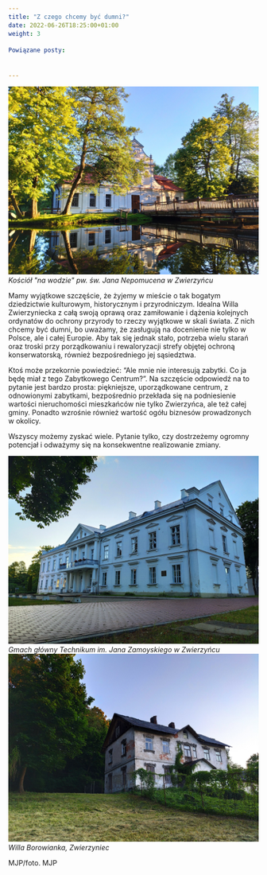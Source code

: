 ```yaml
---
title: "Z czego chcemy być dumni?"
date: 2022-06-26T18:25:00+01:00
weight: 3

Powiązane posty:


---
```


![Kościół "na wodzie" pw. św. Jana Nepomucena w Zwierzyńcu, Zwierzyniec](/images/posts/kosciolek_3.jpg)
*Kościół "na wodzie" pw. św. Jana Nepomucena w Zwierzyńcu*

Mamy wyjątkowe szczęście, że żyjemy w mieście o tak bogatym dziedzictwie kulturowym, historycznym i przyrodniczym. Idealna Willa Zwierzyniecka z całą swoją oprawą oraz zamiłowanie i dążenia kolejnych ordynatów do ochrony przyrody to rzeczy wyjątkowe w skali świata. Z nich chcemy być dumni, bo uważamy, że zasługują na docenienie nie tylko w Polsce, ale i całej Europie. Aby tak się jednak stało, potrzeba wielu starań oraz troski przy porządkowaniu i rewaloryzacji strefy objętej ochroną konserwatorską, również bezpośredniego jej sąsiedztwa.

Ktoś może przekornie powiedzieć: “Ale mnie nie interesują zabytki. Co ja będę miał z tego Zabytkowego Centrum?”. Na szczęście odpowiedź na to pytanie jest bardzo prosta: piękniejsze, uporządkowane centrum, z odnowionymi zabytkami, bezpośrednio przekłada się na podniesienie wartości nieruchomości mieszkańców nie tylko Zwierzyńca, ale też całej gminy. Ponadto wzrośnie również wartość ogółu biznesów prowadzonych w okolicy.

Wszyscy możemy zyskać wiele. Pytanie tylko, czy dostrzeżemy ogromny potencjał i odważymy się na konsekwentne realizowanie zmiany.

![Gmach główny Technikum im. Jana Zamoyskiego w Zwierzyńcu, Zwierzyniec](/images/posts/gmach_glowny_2.jpg)
*Gmach główny Technikum im. Jana Zamoyskiego w Zwierzyńcu*
![Willa Borowianka, Zwierzyniec](/images/posts/borowianka.jpg)
*Willa Borowianka, Zwierzyniec*

MJP/foto. MJP

<script type="application/ld+json">
{
  "@context": "https://schema.org",
  "@type": "BlogPosting",
  "headline": "Z czego chcemy być dumni?",
  "datePublished": "2022-06-26T18:25:00+01:00",
  "dateModified": "2022-06-26T18:25:00+01:00",
  "author": {
    "@type": "Organization",
    "name": "Stowarzyszenie im. Aleksandry Wachniewskiej"
  },
  "publisher": {
    "@type": "Organization",
    "name": "Stowarzyszenie im. Aleksandry Wachniewskiej",
    "logo": {
      "@type": "ImageObject",
      "url": "https://stowarzyszeniewachniewskiej.pl/images/logo/logo.svg"
    }
  },
  "mainEntityOfPage": {
    "@type": "WebPage",
    "@id": "https://stowarzyszeniewachniewskiej.pl/posts/z-czego-chcemy-byc-dumni"
  },
  "image": null,
  "articleSection": "Dziedzictwo Kulturowe i Zabytki",
  "keywords": null,
  "wordCount": 176,
  "articleBody": "Mamy wyjątkowe szczęście, że żyjemy w mieście o tak bogatym dziedzictwie kulturowym, historycznym i przyrodniczym. Idealna Willa Zwierzyniecka z całą swoją oprawą oraz zamiłowanie i dążenia kolejnych ordynatów do ochrony przyrody to rzeczy wyjątkowe w skali świata. Z nich chcemy być dumni, bo uważamy, że zasługują na docenienie nie tylko w Polsce, ale i całej Europie. Aby tak się jednak stało, potrzeba wielu starań oraz troski przy porządkowaniu i rewaloryzacji strefy objętej ochroną konserwatorską, również bezpośredniego jej sąsiedztwa.\n\nKtoś może przekornie powiedzieć: “Ale mnie nie interesują zabytki. Co ja będę miał z tego Zabytkowego Centrum?”. Na szczęście odpowiedź na to pytanie jest bardzo prosta: piękniejsze, uporządkowane centrum, z odnowionymi zabytkami, bezpośrednio przekłada się na podniesienie wartości nieruchomości mieszkańców nie tylko Zwierzyńca, ale też całej gminy. Ponadto wzrośnie również wartość ogółu biznesów prowadzonych w okolicy.\n\nWszyscy możemy zyskać wiele. Pytanie tylko, czy dostrzeżemy ogromny potencjał i odważymy się na konsekwentne realizowanie zmiany.\n\n![Gmach główny Technikum im. Jana Zamoyskiego w Zwierzyńcu, Zwierzyniec](/images/posts/gmach_glowny_2.jpg)\n*Gmach główny Technikum im. Jana Zamoyskiego w Zwierzyńcu*\n![Willa Borowianka, Zwierzyniec](/images/posts/borowianka.jpg)\n*Willa Borowianka, Zwierzyniec*\n\nMJP/foto. MJP",
  "description": "Odkryj piękno Zwierzyńca i jego zabytki.",
  "copyrightHolder": null
}
</script>
<script type="application/ld+json">
{
  "@context": "https://schema.org",
  "@type": "BreadcrumbList",
  "itemListElement": [
    {
      "@type": "ListItem",
      "position": 1,
      "name": "Home",
      "item": "https://stowarzyszeniewachniewskiej.pl"
    },
    {
      "@type": "ListItem",
      "position": 2,
      "name": "posts",
      "item": "https://stowarzyszeniewachniewskiej.pl/posts"
    },
    {
      "@type": "ListItem",
      "position": 3,
      "name": "Z czego chcemy być dumni?",
      "item": "https://stowarzyszeniewachniewskiej.pl/posts/z-czego-chcemy-byc-dumni"
    }
  ]
}
</script>
